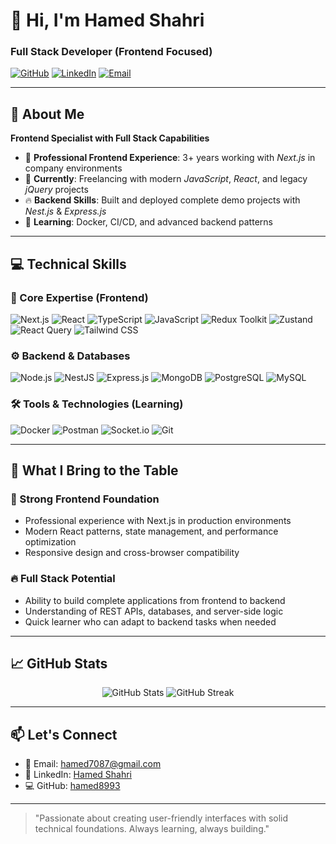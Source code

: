 # 👋 Hi, I'm Hamed Shahri 
### Full Stack Developer (Frontend Focused)

[![GitHub](https://img.shields.io/badge/GitHub-Hamed8993-black?logo=github)](https://github.com/hamed8993)
[![LinkedIn](https://img.shields.io/badge/LinkedIn-Hamed%20Shahri-blue?logo=linkedin)](https://linkedin.com/in/hamed-shahri-b664b5203)
[![Email](https://img.shields.io/badge/Email-hamed7087@gmail.com-red?logo=gmail)](mailto:hamed7087@gmail.com)

---

## 🚀 About Me

**Frontend Specialist with Full Stack Capabilities**

- 💼 **Professional Frontend Experience**: 3+ years working with *Next.js* in company environments
- 🚀 **Currently**: Freelancing with modern *JavaScript*, *React*, and legacy *jQuery* projects
- 🔥 **Backend Skills**: Built and deployed complete demo projects with *Nest.js* & *Express.js*
- 🌱 **Learning**: Docker, CI/CD, and advanced backend patterns

---

## 💻 Technical Skills

### 🎯 Core Expertise (Frontend)
![Next.js](https://img.shields.io/badge/Next.js-000000?style=for-the-badge&logo=nextdotjs&logoColor=white)
![React](https://img.shields.io/badge/React-20232A?style=for-the-badge&logo=react&logoColor=61DAFB)
![TypeScript](https://img.shields.io/badge/TypeScript-007ACC?style=for-the-badge&logo=typescript&logoColor=white)
![JavaScript](https://img.shields.io/badge/JavaScript-F7DF1E?style=for-the-badge&logo=javascript&logoColor=black)
![Redux Toolkit](https://img.shields.io/badge/Redux-764ABC?style=for-the-badge&logo=redux&logoColor=white)
![Zustand](https://img.shields.io/badge/Zustand-000000?style=for-the-badge&logo=zustand&logoColor=white)
![React Query](https://img.shields.io/badge/React_Query-FF4154?style=for-the-badge&logo=reactquery&logoColor=white)
![Tailwind CSS](https://img.shields.io/badge/Tailwind_CSS-38B2AC?style=for-the-badge&logo=tailwind-css&logoColor=white)

### ⚙️ Backend & Databases
![Node.js](https://img.shields.io/badge/Node.js-339933?logo=nodedotjs&logoColor=white)
![NestJS](https://img.shields.io/badge/NestJS-E0234E?logo=nestjs&logoColor=white)
![Express.js](https://img.shields.io/badge/Express.js-000000?logo=express&logoColor=white)
![MongoDB](https://img.shields.io/badge/MongoDB-47A248?logo=mongodb&logoColor=white)
![PostgreSQL](https://img.shields.io/badge/PostgreSQL-4169E1?logo=postgresql&logoColor=white)
![MySQL](https://img.shields.io/badge/MySQL-4479A1?logo=mysql&logoColor=white)

### 🛠 Tools & Technologies (Learning)
![Docker](https://img.shields.io/badge/Docker-2496ED?logo=docker&logoColor=white)
![Postman](https://img.shields.io/badge/Postman-FF6C37?logo=postman&logoColor=white)
![Socket.io](https://img.shields.io/badge/Socket.io-010101?logo=socketdotio&logoColor=white)
![Git](https://img.shields.io/badge/Git-F05032?logo=git&logoColor=white)

---

## 🎯 What I Bring to the Table

### 🚀 Strong Frontend Foundation
- Professional experience with Next.js in production environments
- Modern React patterns, state management, and performance optimization
- Responsive design and cross-browser compatibility

### 🔥 Full Stack Potential  
- Ability to build complete applications from frontend to backend
- Understanding of REST APIs, databases, and server-side logic
- Quick learner who can adapt to backend tasks when needed

---

## 📈 GitHub Stats

<p align="center">
  <img src="https://github-readme-stats.vercel.app/api?username=hamed8993&show_icons=true&theme=radical" alt="GitHub Stats" />
  <img src="https://github-readme-streak-stats.herokuapp.com/?user=hamed8993&theme=radical" alt="GitHub Streak" />
</p>

---

## 📫 Let's Connect

- 📧 Email: [hamed7087@gmail.com](mailto:hamed7087@gmail.com)
- 💼 LinkedIn: [Hamed Shahri](https://linkedin.com/in/hamed-shahri-b664b5203)
- 💻 GitHub: [hamed8993](https://github.com/hamed8993)

---

> "Passionate about creating user-friendly interfaces with solid technical foundations. Always learning, always building."
